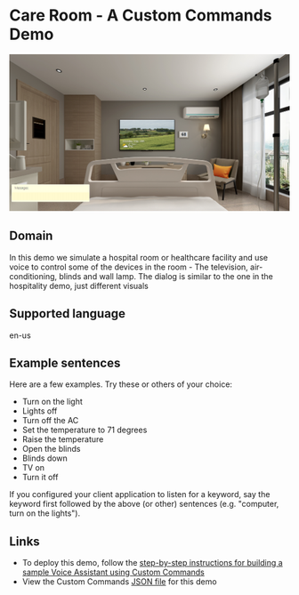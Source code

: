 # Care Room - A Custom Commands Demo

![scene image](../images/care-room-scene.png)

## Domain

In this demo we simulate a hospital room or healthcare facility and use voice to control some of the devices in the room - The television, air-conditioning, blinds and wall lamp. The dialog is similar to the one in the hospitality demo, just different visuals

## Supported language

en-us

## Example sentences

Here are a few examples. Try these or others of your choice:
* Turn on the light
* Lights off
* Turn off the AC
* Set the temperature to 71 degrees
* Raise the temperature
* Open the blinds
* Blinds down
* TV on
* Turn it off

If you configured your client application to listen for a keyword, say the keyword first followed by the above (or other) sentences (e.g. "computer, turn on the lights").

## Links

* To deploy this demo, follow the [step-by-step instructions for building a sample Voice Assistant using Custom Commands](../../../docs/CreateSampleVoiceAssistant.md)
* View the Custom Commands [JSON file](skill/en-us/CareRoomDemo.json) for this demo
